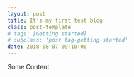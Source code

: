 ```yaml
---
layout: post
title: It's my first test blog
class: post-template
# tags: [Getting started]
# subclass: 'post tag-getting-started'
date: 2018-08-07 09:10:00
---
```


Some Content
